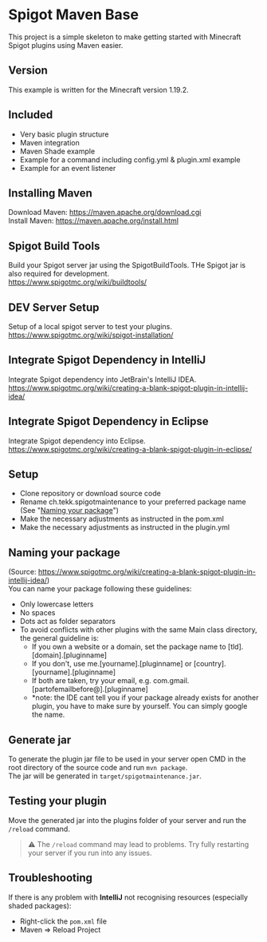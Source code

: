 # Spigot Maven Base
This project is a simple skeleton to make getting started with Minecraft Spigot plugins using Maven easier.

## Version
This example is written for the Minecraft version 1.19.2.

## Included
* Very basic plugin structure
* Maven integration
* Maven Shade example
* Example for a command including config.yml & plugin.xml example
* Example for an event listener

## Installing Maven
Download Maven: https://maven.apache.org/download.cgi  
Install Maven: https://maven.apache.org/install.html

## Spigot Build Tools
Build your Spigot server jar using the SpigotBuildTools.
THe Spigot jar is also required for development.  
https://www.spigotmc.org/wiki/buildtools/

## DEV Server Setup
Setup of a local spigot server to test your plugins.  
https://www.spigotmc.org/wiki/spigot-installation/

## Integrate Spigot Dependency in IntelliJ
Integrate Spigot dependency into JetBrain's IntelliJ IDEA.  
https://www.spigotmc.org/wiki/creating-a-blank-spigot-plugin-in-intellij-idea/

## Integrate Spigot Dependency in Eclipse
Integrate Spigot dependency into Eclipse.  
https://www.spigotmc.org/wiki/creating-a-blank-spigot-plugin-in-eclipse/

## Setup
* Clone repository or download source code
* Rename ch.tekk.spigotmaintenance to your preferred package name (See "[Naming your package](#naming-your-package)")
* Make the necessary adjustments as instructed in the pom.xml
* Make the necessary adjustments as instructed in the plugin.yml

## Naming your package
(Source: https://www.spigotmc.org/wiki/creating-a-blank-spigot-plugin-in-intellij-idea/)  
You can name your package following these guidelines:
* Only lowercase letters
* No spaces
* Dots act as folder separators
* To avoid conflicts with other plugins with the same Main class directory, the general guideline is:
    * If you own a website or a domain, set the package name to [tld].[domain].[pluginname]
    * If you don't, use me.[yourname].[pluginname] or [country].[yourname].[pluginname]
    * If both are taken, try your email, e.g. com.gmail.[partofemailbefore@].[pluginname]
    * *note: the IDE cant tell you if your package already exists for another plugin, you have to make sure by yourself. You can simply google the name.

## Generate jar
To generate the plugin jar file to be used in your server open CMD in the root directory of the source code and run `mvn package`.  
The jar will be generated in `target/spigotmaintenance.jar`.

## Testing your plugin
Move the generated jar into the plugins folder of your server and run the `/reload` command.  
> :warning: The `/reload` command may lead to problems. Try fully restarting your server if you run into any issues.

## Troubleshooting
If there is any problem with **IntelliJ** not recognising resources (especially shaded packages):
* Right-click the `pom.xml` file
* Maven => Reload Project